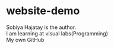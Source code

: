 # website-demo
Sobiya Hajatay is the author.
<br>
I am learning at visual labs(Programming)
<br>
My own GitHub
